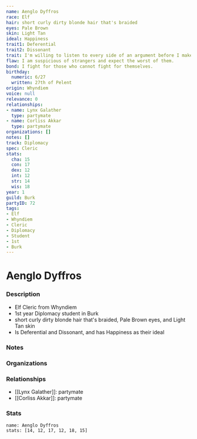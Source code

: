 ```yaml
---
name: Aenglo Dyffros
race: Elf
hair: short curly dirty blonde hair that's braided
eyes: Pale Brown
skin: Light Tan
ideal: Happiness
trait1: Deferential
trait2: Dissonant
trait: I'm willing to listen to every side of an argument before I make my own judgment.
flaw: I am suspicious of strangers and expect the worst of them.
bond: I fight for those who cannot fight for themselves.
birthday:
  numeric: 6/27
  written: 27th of Pelent
origin: Whyndiem
voice: null
relevance: 0
relationships:
- name: Lynx Galather
  type: partymate
- name: Corliss Akkar
  type: partymate
organizations: []
notes: []
track: Diplomacy
spec: Cleric
stats:
  cha: 15
  con: 17
  dex: 12
  int: 12
  str: 14
  wis: 18
year: 1
guild: Burk
partyID: 72
tags:
- Elf
- Whyndiem
- Cleric
- Diplomacy
- Student
- 1st
- Burk
---
```

# Aenglo Dyffros
### Description
- Elf Cleric from Whyndiem
- 1st year Diplomacy student in Burk
- short curly dirty blonde hair that's braided, Pale Brown eyes, and Light Tan skin
- Is Deferential and Dissonant, and has Happiness as their ideal

### Notes

### Organizations

### Relationships
- [[Lynx Galather]]: partymate
- [[Corliss Akkar]]: partymate

### Stats
```statblock
name: Aenglo Dyffros
stats: [14, 12, 17, 12, 18, 15]
```